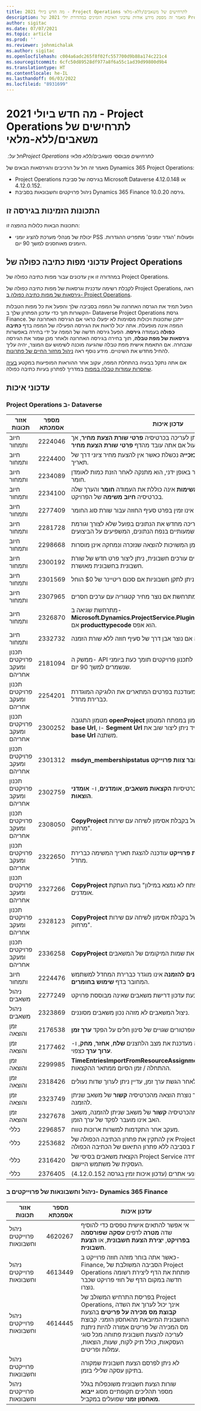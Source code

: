 ```yaml
---
title: מה חדש ביולי 2021 - Project Operations לתרחישים של משאבים/ללא-מלאי
description: מאמר זה מספק מידע אודות עדכוני האיכות הזמינים במהדורת יולי 2021 של Project Operations עבור תרחישים מבוססי-משאב/ללא במלאי.
author: sigitac
ms.date: 07/07/2021
ms.topic: article
ms.prod: ''
ms.reviewer: johnmichalak
ms.author: sigitac
ms.openlocfilehash: c004a6adc265f8f02fc557700d9b88a174c221c4
ms.sourcegitcommit: 6cfc50d89528df977a8f6a55c1ad39d99800d9b4
ms.translationtype: HT
ms.contentlocale: he-IL
ms.lasthandoff: 06/03/2022
ms.locfileid: "8931699"
---
```

# <a name="whats-new-july-2021---project-operations-for-resourcenon-stocked-based-scenarios"></a>מה חדש ביולי 2021 - Project Operations לתרחישים של משאבים/ללא-מלאי

*חל על: ‏Project Operations לתרחישים מבוססי משאבים/ללא מלאי*

מאמר זה חל על הרכיבים והגירסאות הבאים של Dynamics 365 Project Operations:

   - Project Operations בגירסה של סביבת Microsoft Dataverse 4.12.0.148 או 4.12.0.152.
   - ניהול פרויקטים וחשבונאות בסביבת Dynamics 365 Finance גירסה 10.0.20.

## <a name="features-included-in-this-release"></a>התכונות הזמינות בגירסה זו

התכונות הבאות כלולות בהפצה זו:

- יכולת של מנהלי מערכת להציג יומני PSS ופעולות 'הגדר יומנים' מתפריט ההגדרות. היומנים מאוחסנים למשך 90 יום.

## <a name="project-operations-dual-write-maps-updates"></a>עדכוני מפות כתיבה כפולה של Project Operations

במהדורה זו אין עדכונים עבור מפות כתיבה כפולה של Project Operations.

לקבלת רשימה עדכנית וגרסאות של מפות כתיבה כפולה של Project Operations, ראה [גירסאות של מפות כתיבה כפולה ב- Project Operations](../environment/resource-dual-write-maps.md).

הפעל תמיד את הגרסה האחרונה של המפה בסביבה שלך והפעל את כל מפות הטבלות הקשורות תוך כדי עדכון הפתרון שלך ב- Dataverse Project Operations גרסת Finance. ייתכן שתכונות ויכולות מסוימות לא יפעלו כראוי אם הגירסה האחרונה של המפה אינה מופעלת. אתה יכול לראות את הגירסה הפעילה של המפה בדף **כתיבה כפולה** בעמודה **גירסה**. הפעל גירסה חדשה של המפה על ידי בחירה באפשרות **גירסאות של מפת טבלה**, תוך בחירה בגירסה האחרונה ולאחר מכן שמור את הגירסה שנבחרה. אם התאמת אישית מפת טבלה שהגיעה מוכנה לשימוש עם המוצר, יהיה עליך להחיל מחדש את השינויים. מידע נוסף ראה [ניהול מחזור החיים של פתרונות](/dynamics365/fin-ops-core/dev-itpro/data-entities/dual-write/app-lifecycle-management).

אם אתה נתקל בבעיה בהתחלת המפה, עקוב אחר ההוראות המופיעות במקטע [בעיה שחסרות עמודות טבלה במפות](/dynamics365/fin-ops-core/dev-itpro/data-entities/dual-write/dual-write-troubleshooting-finops-upgrades#missing-table-columns-issue-on-maps) במדריך לפתרון בעיות כתיבה כפולה.

## <a name="quality-updates"></a>עדכוני איכות

### <a name="project-operations-on-dataverse"></a>Project Operations ב- Dataverse

| **אזור תכונות**              | **מספר אסמכתא** | **עדכון איכות**                                                                                                                                                                                             |
|-------------------------------|----------------------|----------------------------------------------------------------------------------------------------------------------------------------------------------------------------------------------------------------|
| חיוב ותמחור           | 2224046              | השדה **מחלקת עסקה** ניתן לעריכה בכרטיסיה **פרטי שורת הצעת מחיר**, אך הוא נעול אם אתה עובד מהדף **פרטי שורת הצעת מחיר**.                                                                     |
| חיוב ותמחור           | 2224400              | הפעולה **סגור הצעת מחיר כזכייה** נכשלת כאשר אין להצעת מחיר ציוני דרך של תאריך.                                                                                                                                    |
| חיוב ותמחור           | 2234089              | כאשר אתה מזין תיאור מוצר באופן ידני, הוא מתנקה לאחר הזנת כמות לאומדן חומר.                                                                                                                         |
| חיוב ותמחור           | 2234100              | הרשת **הגדרת חיוב משימות** אינה כוללת את העמודה **חומר** והערך שלה בכרטיסיה **חיוב משימה** של הפרויקט.                                                                                                       |
| חיוב ותמחור           | 2277409              | מזהה המוצר אינו זמין בפרט סעיף החוזה עבור שורת סוג החומר.                                                                                                                                        |
| חיוב ותמחור           | 2281728              | יצירת סעיף חוזה מעריכה מחדש את הנתונים בפועל שלא לצורך וגורמת לגידולים משמעותיים בנפח הנתונים, המשפיעים על הביצועים.                                                                                |
| חיוב ותמחור           | 2298668              | שורות יומן המשויכות להוצאה שנזכרה ונמחקה אינן מוסרות.                                                                                                                                     |
| חיוב ותמחור           | 2300192              | כאשר כמה משתמשים עורכים חשבונית, ניתן ליצור פרט חדש של שורת חשבונית בחשבונית מאושרת.                                                                                   |
| חיוב ותמחור           | 2301569              | לא ניתן לתקן חשבוניות אם סכום ריטיינר של \$0 הוחל.                                                                                                                                        |
| חיוב ותמחור           | 2307965              | שגיאה מתרחשת אם נוצר מחיר קטגוריה עם ערכים חסרים.                                                                                                                           |
| חיוב ותמחור           | 2326870              | מתרחשת שגיאה ב- **Microsoft.Dynamics.ProjectService.Plugins.PostInvoiceLineDelete** אם **producttypecode** הוא אפס.                                                                            |
| חיוב ותמחור           | 2332732              | מתרחשת שגיאה אם נוצר אבן דרך של סעיף חוזה ללא שורת הזמנה.                                                                                                                |
| ‏‫תכנון פרויקטים ומעקב אחריהם | 2181094              | ממשק ה- API לתכנון פרויקטים תומך כעת ביומני PSS וביומני סט פעולות שנשמרים למשך 90 יום.                                                                                                                  |
| ‏‫תכנון פרויקטים ומעקב אחריהם | 2254201              | התווית **מצב לוח זמנים** מעודכנת בפרטים המתארים את הלוגיקה המוגדרת כברירת מחדל.                                                                                                                                      |
| ‏‫תכנון פרויקטים ומעקב אחריהם | 2300252              | מטמון התגובה **openProject** מעודכן וכולל את בעל האסימון במפתח המטמון, **base Url**, ו- **Segment Url** כך שתמיד ניתן ליצור שוב את **Request Url** אם **base Url** משתנה. |
| ‏‫תכנון פרויקטים ומעקב אחריהם | 2301312              | **msdyn_membershipstatus** הוסר מהתצוגה **חבר צוות פרוייקט‬**.                                                                                                                                        |
| ‏‫תכנון פרויקטים ומעקב אחריהם | 2302759              | מוצרים נאספים ללא צורך בכרטיסיות **הקצאות משאבים**, **אומדנים**, ו- **אומדני הוצאות**.                                                                                                        |
| ‏‫תכנון פרויקטים ומעקב אחריהם | 2308050              | **CopyProject** נכשל עם השגיאה, "כשל בקבלת אסימון לשיחה עם שירות מרחוק".                                                                                                                           |
| ‏‫תכנון פרויקטים ומעקב אחריהם | 2322650              | התצוגה **רשימת משימות פרוייקט** עודכנה להצגת תאריך המשימה כברירת מחדל.                                                                                                            |
| ‏‫תכנון פרויקטים ומעקב אחריהם | 2327266              | **CopyProject** מייצר את השגיאה "המפתח לא נמצא במילון" בעת העתקת אומדנים.                                                                                                      |
| ‏‫תכנון פרויקטים ומעקב אחריהם | 2328123              | **CopyProject** יוצר את השגיאה, "כשל בקבלת אסימון לשיחה עם שירות מרחוק".                                                                                                                          |
| ‏‫תכנון פרויקטים ומעקב אחריהם | 2336258              | **CopyProject** מעתיק באופן שגוי את שמות המיקומים של המשאבים.                                                                                                                                                 |
| חיוב ותמחור           | 2224476              | השדה **משאבים הניתנים להזמנה** אינו מוגדר כברירת המחדל למשתמש המחובר בדף **שימוש בחומרים**.                                                                                                            |
| ניהול משאבים           | 2277249              | מתרחשת שגיאה בעת עדכון דרישת משאבים שאינה מבוססת פרויקט.                                                                                                            |
| ניהול משאבים           | 2323869              | ניצול המשאבים לא מזהה נכון משאבים מסוננים.                                                                                                                                             |
| זמן והוצאה              | 2176538              | אופרטורים שגויים של סינון חלים על הפקד **ערך זמן**.                                                                                                                                                   |
| זמן והוצאה              | 2177462              | מחיקת ערך זמן ברשת אינה מעדכנת את מצב הלחצנים **שלח**, **אחזר**, **מחק**, ו- **ערוך ערך** כצפוי.                                                                                        |
| זמן והוצאה              | 2299985              | **TimeEntriesImportFromResourceAssignment** אינו מקיים את זמן ההתחלה / זמן הסיום ממתאר ההקצאות.                                                                                                  |
| זמן והוצאה              | 2318426              | לאחר הגשת ערך זמן, עדיין ניתן לערוך שדות נעולים.                                                                                                                                   |
| זמן והוצאה              | 2323749              | מתרחשת שגיאה כאשר נוצרת הוצאה מהכרטיסיה **קשור** של משאב שניתן להזמנה.                                                                                                      |
| זמן והוצאה              | 2327678              | כאשר אתה יוצר ערך זמן מהכרטיסיה **קשור** של משאב שניתן להזמנה, משאב האב אינו מועבר לפקד של ערך הזמן.                                                                            |
| כללי                       | 2296857              | מעקב אחר התקדמות למשרות ארוכות טווח.                                                                                                                                                                        |
| כללי                       | 2253682              | אין להתקין את פתרון הכתיבה הכפולה של Project Operations כאשר ליבת כתיבה כפולה מותקנת בסביבה ללא פתרון התיאום של הכתיבה הכפולה.                                                |
| כללי                       | 2316420              | הקצאת משאבים בסיסי של Project Service נכשלת אם משתנה היחידה העסקית של משתמש היישום.                                                                                                                     |
| כללי                       | 2376405              | תוקנה בעיית עדכונים מונעי אתרים (עדכון איכות זמין בגרסה 4.12.0.152)                                                                                                                     |
### <a name="project-management-and-accounting-on-dynamics-365-finance"></a>ניהול וחשבונאות של פרוייקטים ב- Dynamics 365 Finance

| אזור תכונות                      | מספר אסמכתא | עדכון איכות                                                                                                                                                                                                                                                                                                                |
|-----------------------------------|------------------|-------------------------------------------------------------------------------------------------------------------------------------------------------------------------------------------------------------------------------------------------------------------------------------------------------------------------------|
| ניהול פרוייקטים וחשבונאות | 4620267          | אי אפשר להתאים אישית טפסים כדי להוסיף שדה **מטרה** לדפים **עסקה שפורסמה בפרויקט**, **יצירת הצעת חשבונית**, או **הצעת חשבונית**.                                                                                                                                                                                         |
| ניהול פרוייקטים וחשבונאות | 4613449          | כאשר אתה בוחר מזהה חוזה פרוייקט ב- Finance, הסביבה המשולבת של Project Operations פותחת את הדף ליצירת רשומה חדשה במקום הדף של חוזי פרויקט שכבר נוצרו.                                                                                                                                           |
| ניהול פרוייקטים וחשבונאות | 4614445          | בפריסת התרחיש המשולב של Project Operations, אינך יכול לערוך את השדה **קבוצת מס מכירה על פריטים** בהצעת החשבונית המיובאת מהאחסון הזמני. קבוצת מס המכירה של פריטים אמורה להיות ניתנת לעריכה להצעת חשבונית פתוחה מכל סוגי העסקאות, כולל תיק לקוח, שעות, הוצאות, עמלות ופריטים. |
| ניהול פרוייקטים וחשבונאות |                  | לא ניתן לפרסם הצעת חשבונית שמקורה בתיקון עסקה שלילי בזמן.                                                                                                                                                                                                                                              |
| ניהול פרוייקטים וחשבונאות |                  | שורות הצעת חשבונית משוכפלות בגלל מספר תהליכים תקופתיים מסוג **ייבוא מאחסון זמני** שפועלים במקביל.                                                                                                                                                                                                                |

